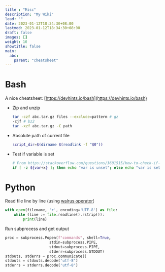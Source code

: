 ```yaml
---
title : "Misc"
description: "My Wiki"
lead: ""
date: 2023-01-12T18:34:30+08:00
lastmod: 2023-01-12T18:34:30+08:00
draft: false
images: []
weight: 10
showtitle: false
main:
  abc:
    parent: "cheatsheet"
---
```


# Bash

A nice cheatsheet: [https://devhints.io/bash](https://devhints.io/bash)

- Zip and unzip
  ```bash
  tar -czf abc.tar.gz files --exclude=pattern # gz
  -cjf # bz2
  tar -xzf abc.tar.gz -C path
  ```
- Absolute path of current file
  ```bash
  script_dir=$(dirname $(readlink -f "$0"))
  ```
- Test if variable is set
  ```bash
  # From https://stackoverflow.com/questions/3601515/how-to-check-if-a-variable-is-set-in-bash
  if [ -z ${var+x} ]; then echo "var is unset"; else echo "var is set to '$var'"; fi
  ```


# Python

Read file line by line (using [walrus operator](https://docs.python.org/3/whatsnew/3.8.html#assignment-expressions))

```python
with open(filename, 'r', encoding='UTF-8') as file:
    while (line := file.readline().rstrip()):
        print(line)
```

Run subprocess and get output

```python
proc = subprocess.Popen(f"commands", shell=True,
                    stdin=subprocess.PIPE,
                    stdout=subprocess.PIPE,
                    stderr=subprocess.STDOUT)
stdouts, stderrs = proc.communicate()
stdouts = stdouts.decode('utf-8')
stderrs = stderrs.decode('utf-8')
```

